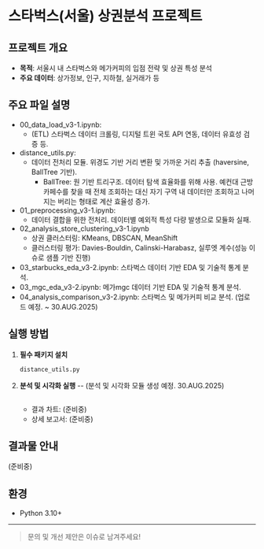 # 스타벅스(서울) 상권분석 프로젝트

## 프로젝트 개요
- **목적**: 서울시 내 스타벅스와 메가커피의 입점 전략 및 상권 특성 분석
- **주요 데이터**: 상가정보, 인구, 지하철, 실거래가 등

## 주요 파일 설명
- 00_data_load_v3-1.ipynb:
   - (ETL) 스타벅스 데이터 크롤링, 디지털 트윈 국토 API 연동, 데이터 유효성 검증 등.
- distance_utils.py:
   - 데이터 전처리 모듈. 위경도 기반 거리 변환 및 가까운 거리 추출 (haversine, BallTree 기반).
     - BallTree: 원 기반 트리구조. 데이터 탐색 효율화를 위해 사용. 예컨대 근방 카페수를 찾을 때 전체 조회하는 대신 자기 구역 내 데이터만 조회하고 나머지는 버리는 형태로 계산 효율성 증가. 
- 01_preprocessing_v3-1.ipynb:
   - 데이터 결합을 위한 전처리. 데이터별 예외적 특성 다량 발생으로 모듈화 실패.
- 02_analysis_store_clustering_v3-1.ipynb
   - 상권 클러스터링: KMeans, DBSCAN, MeanShift
   - 클러스터링 평가: Davies-Bouldin, Calinski-Harabasz, 실루엣 계수(성능 이슈로 샘플 기반 진행) 
- 03_starbucks_eda_v3-2.ipynb: 스타벅스 데이터 기반 EDA 및 기술적 통계 분석.
- 03_mgc_eda_v3-2.ipynb: 메가mgc 데이터 기반 EDA 및 기술적 통계 분석.
- 04_analysis_comparison_v3-2.ipynb: 스타벅스 및 메가커피 비교 분석. (업로드 예정. ~ 30.AUG.2025)



## 실행 방법
1. **필수 패키지 설치**
   ```bash
   distance_utils.py
   ```
2. **분석 및 시각화 실행** -- (분석 및 시각화 모듈 생성 예정. 30.AUG.2025)

   ```bash
   ```
   - 결과 차트: (준비중)
   - 상세 보고서: (준비중)

## 결과물 안내
(준비중)

## 환경
- Python 3.10+

---

> 문의 및 개선 제안은 이슈로 남겨주세요! 
